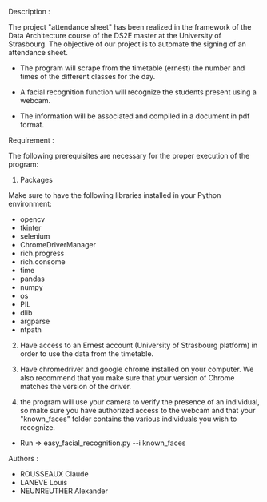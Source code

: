 Description :

The project "attendance sheet" has been realized in the framework of the Data Architecture course of the DS2E master at the University of Strasbourg. The objective of our project is to automate the signing of an attendance sheet.

-	The program will scrape from the timetable (ernest) the number and times of the different classes for the day.

-	A facial recognition function will recognize the students present using a webcam.

-	The information will be associated and compiled in a document in pdf format.




Requirement :

The following prerequisites are necessary for the proper execution of the program:

1.	Packages

Make sure to have the following libraries installed in your Python environment:

- opencv
- tkinter
- selenium
- ChromeDriverManager
- rich.progress
- rich.consome
- time
- pandas
- numpy
- os
- PIL
- dlib
- argparse
- ntpath



2.	Have access to an Ernest account (University of Strasbourg platform) in order to use the data from the timetable.


3.	Have chromedriver and google chrome installed on your computer. We also recommend that you make sure that your version of Chrome matches the version of the driver.


4.	the program will use your camera to verify the presence of an individual, so make sure you have authorized access to the webcam and that your "known_faces" folder contains the various individuals you wish to recognize.

- Run => easy_facial_recognition.py --i known_faces



Authors : 

- ROUSSEAUX Claude
- LANEVE Louis
- NEUNREUTHER Alexander 
